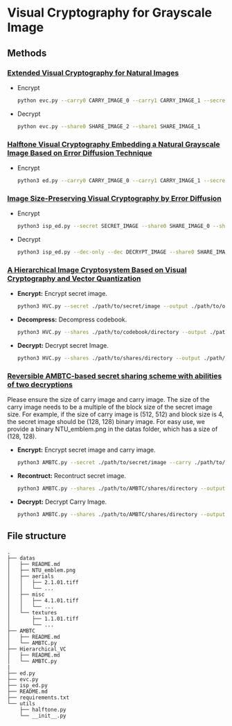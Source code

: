 # Visual Cryptography for Grayscale Image

## Methods
### [Extended Visual Cryptography for Natural Images](https://otik.uk.zcu.cz/handle/11025/5993)
- Encrypt
    ```bash
    python evc.py --carry0 CARRY_IMAGE_0 --carry1 CARRY_IMAGE_1 --secret SECRET_IMAGE --share0 SHARE_IMAGE_0 --share1 SHARE_IMAGE_1
    ```
- Decrypt
    ```bash
    python evc.py --share0 SHARE_IMAGE_2 --share1 SHARE_IMAGE_1
    ```

### [Halftone Visual Cryptography Embedding a Natural Grayscale Image Based on Error Diffusion Technique](https://ieeexplore.ieee.org/abstract/document/4285100/)
- Encrypt
    ```bash
    python3 ed.py --carry0 CARRY_IMAGE_0 --carry1 CARRY_IMAGE_1 --secret SECRET_IMAGE --share0 SHARE_IMAGE_0 --share1 SHARE_IMAGE_1
    ```

### [Image Size-Preserving Visual Cryptography by Error Diffusion](https://catalog.lib.kyushu-u.ac.jp/opac_detail_md/?lang=0&amode=MD100000&bibid=1936207)
- Encrypt
    ```bash
    python3 isp_ed.py --secret SECRET_IMAGE --share0 SHARE_IMAGE_0 --share1 SHARE_IMAGE_1
    ```
- Decrypt 
    ```bash
    python3 isp_ed.py --dec-only --dec DECRYPT_IMAGE --share0 SHARE_IMAGE_0 --share1 SHARE_IMAGE_1
    ```
### [A Hierarchical Image Cryptosystem Based on Visual Cryptography and Vector Quantization](https://link.springer.com/chapter/10.1007/978-981-13-1540-4_1)

- **Encrypt:** Encrypt secret image.
    ```bash
    python3 HVC.py --secret ./path/to/secret/image --output ./path/to/output/directory --k 3 --m 6 --encrypt 
    ```
- **Decompress:** Decompress codebook.
    ```bash
    python3 HVC.py --shares ./path/to/codebook/directory --output ./path/to/output/directory --k 3 --m 6 --decompress 
    ```
- **Decrypt:** Decrypt secret Image.
    ```bash
    python3 HVC.py --shares ./path/to/shares/directory --output ./path/to/output/directory --k 3 --m 6  --num_decrypt 5 --decrypt
    ```
    

### [Reversible AMBTC-based secret sharing scheme with abilities of two decryptions](https://www.sciencedirect.com/science/article/pii/S1047320313002320)
Please ensure the size of carry image and carry image. The size of the carry image needs to be a multiple of the block size of the secret image size. For example, if the size of carry image is (512, 512) and block size is 4, the secret image should be (128, 128) binary image. For easy use, we provide a binary NTU_emblem.png in the datas folder, which has a size of (128, 128). 

- **Encrypt:** Encrypt secret image and carry image.
    ```bash
    python3 AMBTC.py --secret ./path/to/secret/image --carry ./path/to/carry/image --output ./path/to/output/directory --encrypt
    ```
- **Recontruct:** Recontruct secret image.
    ```bash
    python3 AMBTC.py --shares ./path/to/AMBTC/shares/directory --output ./path/to/output/directory --reconstruct
    ```
- **Decrypt:** Decrypt Carry Image.
    ```bash
    python3 AMBTC.py --shares ./path/to/AMBTC/shares/directory --output ./path/to/output/directory --decrypt
    ```
    

## File structure
```
.
├── datas
│   ├── README.md
│   ├── NTU_emblem.png
│   ├── aerials
│   │   ├── 2.1.01.tiff
│   │   └── ... 
│   ├── misc
│   │   ├── 4.1.01.tiff
│   │   └── ...
│   └── textures
│       ├── 1.1.01.tiff
│       └── ...
├── AMBTC
│   ├── README.md
│   └── AMBTC.py
├── Hierarchical_VC
│   ├── README.md
│   └── AMBTC.py
|
├── ed.py
├── evc.py
├── isp_ed.py
├── README.md
├── requirements.txt
└── utils
    ├── halftone.py
    └── __init__.py
```

